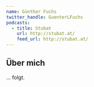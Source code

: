 ```yaml
---
name: Günther Fuchs
twitter_handle: GuenterLFuchs
podcasts:
  - title: Stubat
    url: http://stubat.at/
    feed_url: http://stubat.at/
---
```


## Über mich

... folgt.